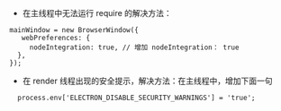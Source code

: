 * 在主线程中无法运行 require 的解决方法：

```
mainWindow = new BrowserWindow({
   webPreferences: {
     nodeIntegration: true, // 增加 nodeIntegration： true
  },
});
```

* 在 render 线程出现的安全提示，解决方法：在主线程中，增加下面一句

```
  process.env['ELECTRON_DISABLE_SECURITY_WARNINGS'] = 'true';
```
